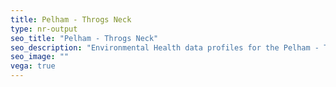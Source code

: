 ```yaml
---
title: Pelham - Throgs Neck
type: nr-output
seo_title: "Pelham - Throgs Neck"
seo_description: "Environmental Health data profiles for the Pelham - Throgs Neck neighborhood of NYC."
seo_image: ""
vega: true
---
```

